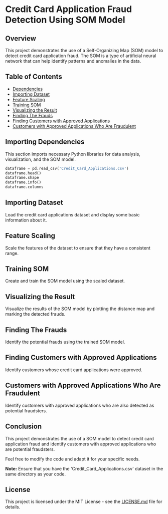 # Credit Card Application Fraud Detection Using SOM Model

## Overview
This project demonstrates the use of a Self-Organizing Map (SOM) model to detect credit card application fraud. The SOM is a type of artificial neural network that can help identify patterns and anomalies in the data.

## Table of Contents
- [Dependencies](#importing-dependencies)
- [Importing Dataset](#importing-dataset)
- [Feature Scaling](#feature-scaling)
- [Training SOM](#training-som)
- [Visualizing the Result](#visualizing-the-result)
- [Finding The Frauds](#finding-the-frauds)
- [Finding Customers with Approved Applications](#finding-customers-with-approved-applications)
- [Customers with Approved Applications Who Are Fraudulent](#customers-with-approved-applications-who-are-fraudulent)

## Importing Dependencies
This section imports necessary Python libraries for data analysis, visualization, and the SOM model.
```python
dataframe = pd.read_csv('Credit_Card_Applications.csv')
dataframe.head()
dataframe.shape
dataframe.info()
dataframe.columns
```


## Importing Dataset
Load the credit card applications dataset and display some basic information about it.

## Feature Scaling
Scale the features of the dataset to ensure that they have a consistent range.

## Training SOM
Create and train the SOM model using the scaled dataset.

## Visualizing the Result
Visualize the results of the SOM model by plotting the distance map and marking the detected frauds.

## Finding The Frauds
Identify the potential frauds using the trained SOM model.

## Finding Customers with Approved Applications
Identify customers whose credit card applications were approved.

## Customers with Approved Applications Who Are Fraudulent
Identify customers with approved applications who are also detected as potential fraudsters.

## Conclusion
This project demonstrates the use of a SOM model to detect credit card application fraud and identify customers with approved applications who are potential fraudsters.

Feel free to modify the code and adapt it for your specific needs.

**Note:** Ensure that you have the 'Credit_Card_Applications.csv' dataset in the same directory as your code.

## License
This project is licensed under the MIT License - see the [LICENSE.md](LICENSE.md) file for details.
